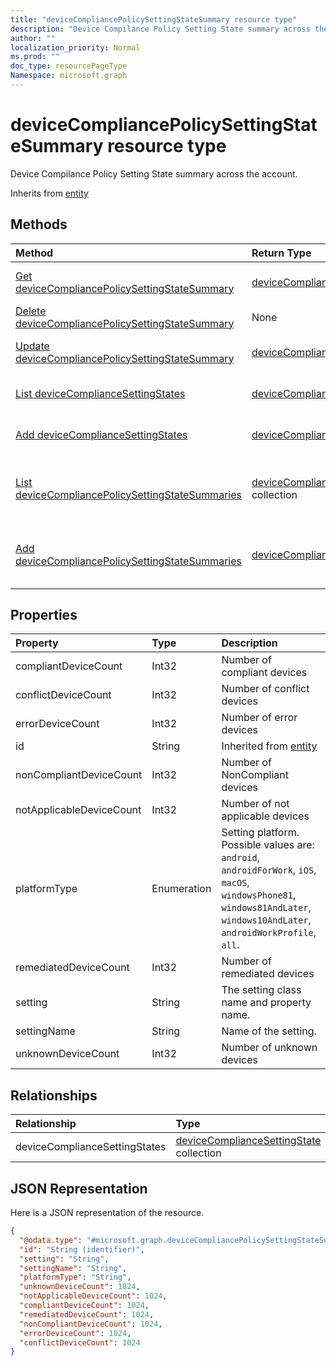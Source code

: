 ```yaml
---
title: "deviceCompliancePolicySettingStateSummary resource type"
description: "Device Compilance Policy Setting State summary across the account."
author: ""
localization_priority: Normal
ms.prod: ""
doc_type: resourcePageType
Namespace: microsoft.graph
---
```



# deviceCompliancePolicySettingStateSummary resource type

Device Compilance Policy Setting State summary across the account.


Inherits from [entity](../resources/entity.md)

## Methods
|Method|Return Type|Description|
|:---|:---|:---|
|[Get deviceCompliancePolicySettingStateSummary](../api/devicecompliancepolicysettingstatesummary-get.md)|[deviceCompliancePolicySettingStateSummary](../resources/deviceCompliancePolicySettingStateSummary.md)|Read properties and relationships of the [deviceCompliancePolicySettingStateSummary](../resources/devicecompliancepolicysettingstatesummary.md) object.|
|[Delete deviceCompliancePolicySettingStateSummary](../api/devicecompliancepolicysettingstatesummary-delete.md)|None|Deletes a [deviceCompliancePolicySettingStateSummary](../resources/devicecompliancepolicysettingstatesummary.md).|
|[Update deviceCompliancePolicySettingStateSummary](../api/devicecompliancepolicysettingstatesummary-update.md)|[deviceCompliancePolicySettingStateSummary](../resources/deviceCompliancePolicySettingStateSummary.md)|Update the properties of a [deviceCompliancePolicySettingStateSummary](../resources/devicecompliancepolicysettingstatesummary.md) object.|
|[List deviceComplianceSettingStates](../api/devicecompliancepolicysettingstatesummary-list-devicecompliancesettingstates.md)|[deviceComplianceSettingState](../resources/deviceComplianceSettingState.md) collection|Get the deviceComplianceSettingStates from the deviceComplianceSettingStates navigation property.|
|[Add deviceComplianceSettingStates](../api/devicecompliancepolicysettingstatesummary-post-devicecompliancesettingstates.md)|[deviceComplianceSettingState](../resources/deviceComplianceSettingState.md)|Add deviceComplianceSettingStates by posting to the deviceComplianceSettingStates collection.|
|[List deviceCompliancePolicySettingStateSummaries](../api/intune-devices-devicemanagement-list-devicecompliancepolicysettingstatesummaries.md)|[deviceCompliancePolicySettingStateSummary](../resources/deviceCompliancePolicySettingStateSummary.md) collection|Get the deviceCompliancePolicySettingStateSummaries from the deviceCompliancePolicySettingStateSummaries navigation property.|
|[Add deviceCompliancePolicySettingStateSummaries](../api/intune-devices-devicemanagement-post-devicecompliancepolicysettingstatesummaries.md)|[deviceCompliancePolicySettingStateSummary](../resources/deviceCompliancePolicySettingStateSummary.md)|Add deviceCompliancePolicySettingStateSummaries by posting to the deviceCompliancePolicySettingStateSummaries collection.|

## Properties
|Property|Type|Description|
|:---|:---|:---|
|compliantDeviceCount|Int32|Number of compliant devices|
|conflictDeviceCount|Int32|Number of conflict devices|
|errorDeviceCount|Int32|Number of error devices|
|id|String| Inherited from [entity](../resources/entity.md)|
|nonCompliantDeviceCount|Int32|Number of NonCompliant devices|
|notApplicableDeviceCount|Int32|Number of not applicable devices|
|platformType|Enumeration|Setting platform. Possible values are: `android`, `androidForWork`, `iOS`, `macOS`, `windowsPhone81`, `windows81AndLater`, `windows10AndLater`, `androidWorkProfile`, `all`.|
|remediatedDeviceCount|Int32|Number of remediated devices|
|setting|String|The setting class name and property name.|
|settingName|String|Name of the setting.|
|unknownDeviceCount|Int32|Number of unknown devices|

## Relationships
|Relationship|Type|Description|
|:---|:---|:---|
|deviceComplianceSettingStates|[deviceComplianceSettingState](../resources/deviceComplianceSettingState.md) collection||

## JSON Representation
Here is a JSON representation of the resource.
<!-- {
  "blockType": "resource",
  "keyProperty": "id",
  "@odata.type": "microsoft.graph.deviceCompliancePolicySettingStateSummary",
  "baseType": "microsoft.graph.entity",
  "openType": false
}
-->
``` json
{
  "@odata.type": "#microsoft.graph.deviceCompliancePolicySettingStateSummary",
  "id": "String (identifier)",
  "setting": "String",
  "settingName": "String",
  "platformType": "String",
  "unknownDeviceCount": 1024,
  "notApplicableDeviceCount": 1024,
  "compliantDeviceCount": 1024,
  "remediatedDeviceCount": 1024,
  "nonCompliantDeviceCount": 1024,
  "errorDeviceCount": 1024,
  "conflictDeviceCount": 1024
}
```


